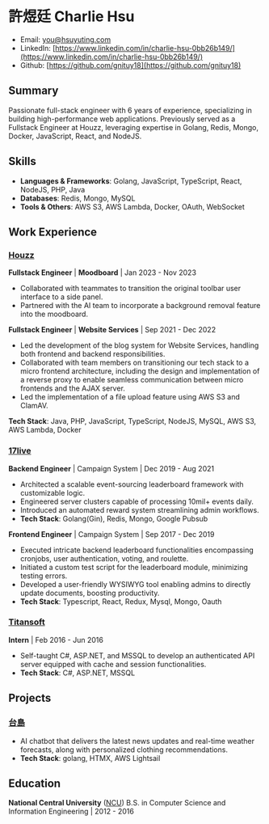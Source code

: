 # 許煜廷 Charlie Hsu

- Email: [you@hsuyuting.com](you@hsuyuting.com)
- LinkedIn: [https://www.linkedin.com/in/charlie-hsu-0bb26b149/](https://www.linkedin.com/in/charlie-hsu-0bb26b149/)
- Github: [https://github.com/gnituy18](https://github.com/gnituy18)

## Summary
Passionate full-stack engineer with 6 years of experience, specializing in building high-performance web applications. Previously served as a Fullstack Engineer at Houzz, leveraging expertise in Golang, Redis, Mongo, Docker, JavaScript, React, and NodeJS.

## Skills
- **Languages & Frameworks**: Golang, JavaScript, TypeScript, React, NodeJS, PHP, Java
- **Databases**: Redis, Mongo, MySQL
- **Tools & Others**: AWS S3, AWS Lambda, Docker, OAuth, WebSocket

## Work Experience
### [Houzz](https://houzz.com)

**Fullstack Engineer** | **Moodboard** | Jan 2023 - Nov 2023
- Collaborated with teammates to transition the original toolbar user interface to a side panel.
- Partnered with the AI team to incorporate a background removal feature into the moodboard.

**Fullstack Engineer** | **Website Services** | Sep 2021 - Dec 2022
- Led the development of the blog system for Website Services, handling both frontend and backend responsibilities.
- Collaborated with team members on transitioning our tech stack to a micro frontend architecture, including the design and implementation of a reverse proxy to enable seamless communication between micro frontends and the AJAX server.
- Led the implementation of a file upload feature using AWS S3 and ClamAV.

**Tech Stack**: Java, PHP, JavaScript, TypeScript, NodeJS, MySQL, AWS S3, AWS Lambda, Docker

### [17live](https://about.17.live/)
**Backend Engineer** | Campaign System | Dec 2019 - Aug 2021
- Architected a scalable event-sourcing leaderboard framework with customizable logic.
- Engineered server clusters capable of processing 10mil+ events daily.
- Introduced an automated reward system streamlining admin workflows.
- **Tech Stack**: Golang(Gin), Redis, Mongo, Google Pubsub

**Frontend Engineer** | Campaign System | Sep 2017 - Dec 2019
- Executed intricate backend leaderboard functionalities encompassing cronjobs, user authentication, voting, and roulette.
- Initiated a custom test script for the leaderboard module, minimizing testing errors.
- Developed a user-friendly WYSIWYG tool enabling admins to directly update documents, boosting productivity.
- **Tech Stack**: Typescript, React, Redux, Mysql, Mongo, Oauth

### [Titansoft](http://www.titansoft.com/tw/)
**Intern** | Feb 2016 - Jun 2016
- Self-taught C#, ASP.NET, and MSSQL to develop an authenticated API server equipped with cache and session functionalities.
- **Tech Stack**: C#, ASP.NET, MSSQL

## Projects
### [台島](https://台島.tw)
- AI chatbot that delivers the latest news updates and real-time weather forecasts, along with personalized clothing recommendations.
- **Tech Stack**: golang, HTMX, AWS Lightsail

## Education
**National Central University** ([NCU](https://www.ncu.edu.tw/))
B.S. in Computer Science and Information Engineering | 2012 - 2016
